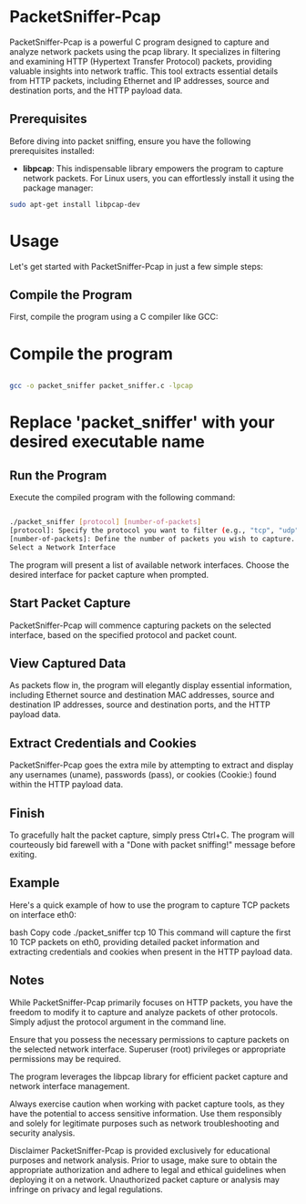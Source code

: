 # PacketSniffer-Pcap



PacketSniffer-Pcap is a powerful C program designed to capture and analyze network packets using the pcap library. It specializes in filtering and examining HTTP (Hypertext Transfer Protocol) packets, providing valuable insights into network traffic. This tool extracts essential details from HTTP packets, including Ethernet and IP addresses, source and destination ports, and the HTTP payload data.

## Prerequisites

Before diving into packet sniffing, ensure you have the following prerequisites installed:

- **libpcap**: This indispensable library empowers the program to capture network packets. For Linux users, you can effortlessly install it using the package manager:

```bash
sudo apt-get install libpcap-dev
```
# Usage
Let's get started with PacketSniffer-Pcap in just a few simple steps:

## Compile the Program
First, compile the program using a C compiler like GCC:
# Compile the program
```bash

gcc -o packet_sniffer packet_sniffer.c -lpcap
```
# Replace 'packet_sniffer' with your desired executable name
## Run the Program
Execute the compiled program with the following command:

```bash

./packet_sniffer [protocol] [number-of-packets]
[protocol]: Specify the protocol you want to filter (e.g., "tcp", "udp").
[number-of-packets]: Define the number of packets you wish to capture.
Select a Network Interface
```
The program will present a list of available network interfaces. Choose the desired interface for packet capture when prompted.

## Start Packet Capture
PacketSniffer-Pcap will commence capturing packets on the selected interface, based on the specified protocol and packet count.

## View Captured Data
As packets flow in, the program will elegantly display essential information, including Ethernet source and destination MAC addresses, source and destination IP addresses, source and destination ports, and the HTTP payload data.

## Extract Credentials and Cookies
PacketSniffer-Pcap goes the extra mile by attempting to extract and display any usernames (uname), passwords (pass), or cookies (Cookie:) found within the HTTP payload data.

## Finish
To gracefully halt the packet capture, simply press Ctrl+C. The program will courteously bid farewell with a "Done with packet sniffing!" message before exiting.

## Example
Here's a quick example of how to use the program to capture TCP packets on interface eth0:

bash
Copy code
./packet_sniffer tcp 10
This command will capture the first 10 TCP packets on eth0, providing detailed packet information and extracting credentials and cookies when present in the HTTP payload data.

## Notes
While PacketSniffer-Pcap primarily focuses on HTTP packets, you have the freedom to modify it to capture and analyze packets of other protocols. Simply adjust the protocol argument in the command line.

Ensure that you possess the necessary permissions to capture packets on the selected network interface. Superuser (root) privileges or appropriate permissions may be required.

The program leverages the libpcap library for efficient packet capture and network interface management.

Always exercise caution when working with packet capture tools, as they have the potential to access sensitive information. Use them responsibly and solely for legitimate purposes such as network troubleshooting and security analysis.

Disclaimer
PacketSniffer-Pcap is provided exclusively for educational purposes and network analysis. Prior to usage, make sure to obtain the appropriate authorization and adhere to legal and ethical guidelines when deploying it on a network. Unauthorized packet capture or analysis may infringe on privacy and legal regulations.
